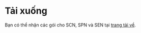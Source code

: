 # Tải xuống <a id="download"></a>

Bạn có thể nhận các gói cho SCN, SPN và SEN tại [trang tải về](../../../download/README.md).
